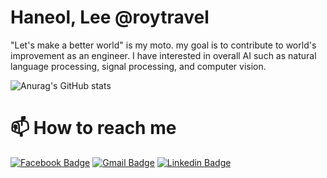 # Haneol, Lee @roytravel
"Let's make a better world" is my moto. my goal is to contribute to world's improvement as an engineer. I have interested in overall AI such as natural language processing, signal processing, and computer vision.

![Anurag's GitHub stats](https://github-readme-stats.vercel.app/api?username=roytravel&show_icons=true&theme=default)

# 📫 How to reach me
[![Facebook Badge](https://img.shields.io/badge/facebook-1877f2?style=flat-square&logo=facebook&logoColor=white&link=https://www.facebook.com/roytravel97)](https://www.facebook.com/roytravel97)
[![Gmail Badge](https://img.shields.io/badge/Gmail-d14836?style=flat-square&logo=Gmail&logoColor=white&link=mailto:roytravel97@gmail.com)](mailto:roytravel97@gmail.com)
[![Linkedin Badge](https://img.shields.io/badge/HaneolLee-blue?style=flat-square&logo=Linkedin&logoColor=white&link=https://www.linkedin.com/in/haneol-lee-6a764319b/)](https://www.linkedin.com/in/haneol-lee-6a764319b/)

<!--
**roytravel/roytravel** is a ✨ _special_ ✨ repository because its `README.md` (this file) appears on your GitHub profile.
[![Hits](https://hits.seeyoufarm.com/api/count/incr/badge.svg?url=https%3A%2F%2Fgithub.com%2Fgjbae1212%2Fhit-counter)](https://hits.seeyoufarm.com)                 

Here are some ideas to get you started:
- 👯 I’m looking to collaborate on ...
- 🤔 I’m looking for help with ...
- 💬 Ask me about ...
- 😄 Pronouns: ...
- ⚡ Fun fact: ...
-->
